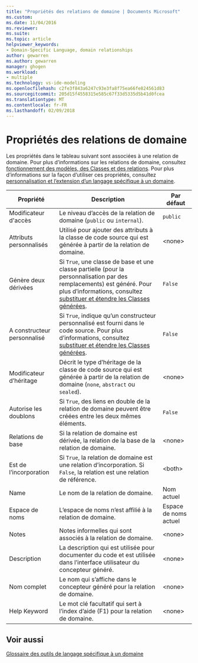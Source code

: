```yaml
---
title: "Propriétés des relations de domaine | Documents Microsoft"
ms.custom: 
ms.date: 11/04/2016
ms.reviewer: 
ms.suite: 
ms.topic: article
helpviewer_keywords:
- Domain-Specific Language, domain relationships
author: gewarren
ms.author: gewarren
manager: ghogen
ms.workload:
- multiple
ms.technology: vs-ide-modeling
ms.openlocfilehash: c2fe3f843a6247c93e3fa8f75ea66fe824561d83
ms.sourcegitcommit: 205d15f4558315e585c67f33d5335d5b41d0fcea
ms.translationtype: MT
ms.contentlocale: fr-FR
ms.lasthandoff: 02/09/2018
---
```

# <a name="properties-of-domain-relationships"></a>Propriétés des relations de domaine
Les propriétés dans le tableau suivant sont associées à une relation de domaine. Pour plus d’informations sur les relations de domaine, consultez [fonctionnement des modèles, des Classes et des relations](../modeling/understanding-models-classes-and-relationships.md). Pour plus d’informations sur la façon d’utiliser ces propriétés, consultez [personnalisation et l’extension d’un langage spécifique à un domaine](../modeling/customizing-and-extending-a-domain-specific-language.md).  
  
|Propriété|Description|Par défaut|  
|--------------|-----------------|-------------|  
|Modificateur d'accès|Le niveau d’accès de la relation de domaine (`public` ou `internal`).|`public`|  
|Attributs personnalisés|Utilisé pour ajouter des attributs à la classe de code source qui est générée à partir de la relation de domaine.|\<none>|  
|Génère deux dérivées|Si `True`, une classe de base et une classe partielle (pour la personnalisation par des remplacements) est généré. Pour plus d’informations, consultez [substituer et étendre les Classes générées](../modeling/overriding-and-extending-the-generated-classes.md).|`False`|  
|A constructeur personnalisé|Si `True`, indique qu’un constructeur personnalisé est fourni dans le code source. Pour plus d’informations, consultez [substituer et étendre les Classes générées](../modeling/overriding-and-extending-the-generated-classes.md).|`False`|  
|Modificateur d’héritage|Décrit le type d’héritage de la classe de code source qui est générée à partir de la relation de domaine (`none`, `abstract` ou `sealed`).|\<none>|  
|Autorise les doublons|Si `True`, des liens en double de la relation de domaine peuvent être créées entre les deux mêmes éléments.|`False`|  
|Relations de base|Si la relation de domaine est dérivée, la relation de la base de la relation de domaine.|\<none>|  
|Est de l’incorporation|Si `True`, la relation de domaine est une relation d’incorporation. Si `False`, la relation est une relation de référence.|\<both>|  
|Name|Le nom de la relation de domaine.|Nom actuel|  
|Espace de noms|L’espace de noms n’est affilié à la relation de domaine.|Espace de noms actuel|  
|Notes|Notes informelles qui sont associés à la relation de domaine.|\<none>|  
|Description|La description qui est utilisée pour documenter du code et est utilisée dans l’interface utilisateur du concepteur généré.|\<none>|  
|Nom complet|Le nom qui s’affiche dans le concepteur généré pour la relation de domaine.|\<none>|  
|Help Keyword|Le mot clé facultatif qui sert à l’index d’aide (F1) pour la relation de domaine.|\<none>|  
  
## <a name="see-also"></a>Voir aussi  
 [Glossaire des outils de langage spécifique à un domaine](http://msdn.microsoft.com/ca5e84cb-a315-465c-be24-76aa3df276aa)